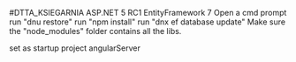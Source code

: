 #DTTA_KSIEGARNIA 
ASP.NET 5 RC1
EntityFramework 7
Open a cmd prompt
run "dnu restore"
run "npm install"
run "dnx ef database update"
Make sure the "node_modules" folder contains all the libs.

set as startup project angularServer